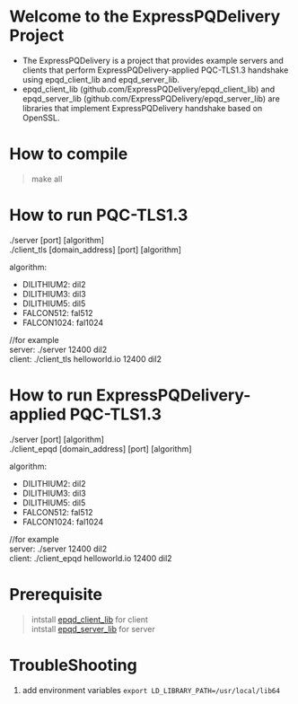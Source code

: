 Welcome to the ExpressPQDelivery Project
==============================
- The ExpressPQDelivery is a project that provides example servers and clients that perform ExpressPQDelivery-applied PQC-TLS1.3 handshake using epqd_client_lib and epqd_server_lib.  
- epqd_client_lib (github.com/ExpressPQDelivery/epqd_client_lib) and epqd_server_lib (github.com/ExpressPQDelivery/epqd_server_lib) are libraries that implement ExpressPQDelivery handshake based on OpenSSL.

# How to compile
> make all

# How to run PQC-TLS1.3
./server [port] [algorithm]  
./client_tls [domain_address] [port] [algorithm]   

algorithm:  
- DILITHIUM2: dil2  
- DILITHIUM3: dil3  
- DILITHIUM5: dil5  
- FALCON512: fal512  
- FALCON1024: fal1024  

//for example  
server: ./server 12400 dil2  
client: ./client_tls helloworld.io 12400 dil2  

# How to run ExpressPQDelivery-applied PQC-TLS1.3
./server [port] [algorithm]  
./client_epqd [domain_address] [port] [algorithm]  

algorithm:  
- DILITHIUM2: dil2  
- DILITHIUM3: dil3  
- DILITHIUM5: dil5  
- FALCON512: fal512  
- FALCON1024: fal1024  

//for example  
server: ./server 12400 dil2  
client: ./client_epqd helloworld.io 12400 dil2  

# Prerequisite
> intstall [epqd_client_lib](https://github.com/ExpressPQDelivery/epqd_client_lib) for client  
> intstall [epqd_server_lib](https://github.com/ExpressPQDelivery/epqd_server_lib) for server  

# TroubleShooting
1. add environment variables
`export LD_LIBRARY_PATH=/usr/local/lib64`
